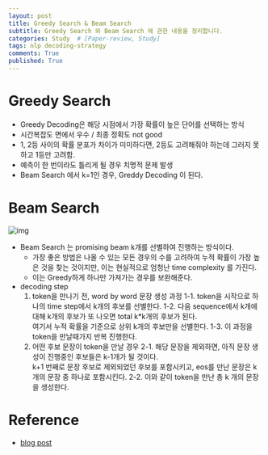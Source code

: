 ```yaml
---
layout: post
title: Greedy Search & Beam Search 
subtitle: Greedy Search 와 Beam Search 에 관한 내용을 정리합니다. 
categories: Study  # [Paper-review, Study] 
tags: nlp decoding-strategy
comments: True
published: True
---
```


# Greedy Search 

- Greedy Decoding은 해당 시점에서 가장 확률이 높은 단어를 선택하는 방식
- 시간복잡도 면에서 우수 / 최종 정확도 not good 
- 1, 2등 사이의 확률 분포가 차이가 미미하다면, 2등도 고려해줘야 하는데 그러지 못하고 1등만 고려함. 
- 예측이 한 번이라도 틀리게 될 경우 치명적 문제 발생 
- Beam Search 에서 k=1인 경우, Greddy Decoding 이 된다. 

# Beam Search 
![img](/assets/images/greedy_search.png) <br>
- Beam Search 는 promising beam k개를 선별하여 진행하는 방식이다.
    - 가장 좋은 방법은 나올 수 있는 모든 경우의 수를 고려하여 누적 확률이 가장 높은 것을 찾는 것이지만, 이는 현실적으로 엄청난 time complexity 를 가진다. 
    - 이는 Greedy하게 하나만 가져가는 경우를 보완해준다. 
- decoding step 
    1. <EOS> token을 만나기 전, word by word 문장 생성 과정
        1-1. <ST> token을 시작으로 하나의 time step에서 k개의 후보를 선별한다. 
        1-2. 다음 sequence에서 k개에 대해 k개의 후보가 또 나오면 total k*k개의 후보가 된다. <br>
             여기서 누적 확률을 기준으로 상위 k개의 후보만을 선별한다. 
        1-3. 이 과정을 <EOS> token을 만날때가지 반복 진행한다. 
    2. 어떤 후보 문장이 <EOS> token을 만날 경우 
        2-1. 해당 문장을 제외하면, 아직 문장 생성이 진행중인 후보들은 k-1개가 될 것이다. <br>
             k+1 번째로 문장 후보로 제외되었던 후보를 포함시키고, eos를 만난 문장은 k개의 문장 중 하나로 포함시킨다. 
        2-2. 이와 같이 <EOS> token을 만난 총 k 개의 문장을 생성한다.  

# Reference 
- <a href="https://blog.naver.com/PostView.naver?blogId=sooftware&logNo=221809101199"> blog post </a><br>